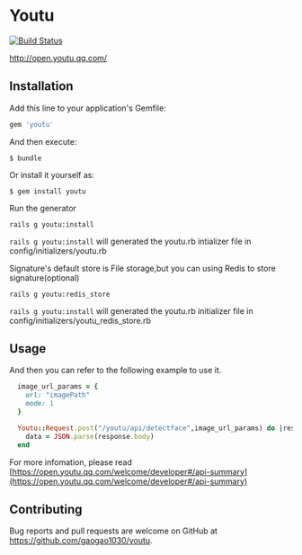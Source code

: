  Youtu
===========
[![Build Status](https://travis-ci.org/gaogao1030/Tencent-Youtu.svg?branch=master)](https://travis-ci.org/gaogao1030/Tencent-Youtu)

http://open.youtu.qq.com/

## Installation

Add this line to your application's Gemfile:

```ruby
gem 'youtu'
```

And then execute:

    $ bundle

Or install it yourself as:

    $ gem install youtu

Run the generator
    
    rails g youtu:install

`rails g youtu:install` will generated the youtu.rb intializer file in config/initializers/youtu.rb


Signature's default store is File storage,but you can using Redis to store signature(optional)
  
    rails g youtu:redis_store

`rails g youtu:install` will generated the youtu.rb initializer file in config/initializers/youtu_redis_store.rb


## Usage

And then you can refer to the following example to use it.
```ruby
  image_url_params = {
    url: "imagePath"
    mode: 1
  }

  Youtu::Request.post("/youtu/api/detectface",image_url_params) do |response,request,result|
    data = JSON.parse(response.body)
  end
```

For more infomation, please read [https://open.youtu.qq.com/welcome/developer#/api-summary](https://open.youtu.qq.com/welcome/developer#/api-summary)


## Contributing

Bug reports and pull requests are welcome on GitHub at https://github.com/gaogao1030/youtu.

